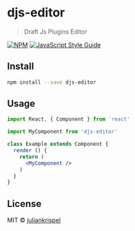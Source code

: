 # djs-editor

> Draft Js Plugins Editor

[![NPM](https://img.shields.io/npm/v/djs-editor.svg)](https://www.npmjs.com/package/djs-editor) [![JavaScript Style Guide](https://img.shields.io/badge/code_style-standard-brightgreen.svg)](https://standardjs.com)

## Install

```bash
npm install --save djs-editor
```

## Usage

```jsx
import React, { Component } from 'react'

import MyComponent from 'djs-editor'

class Example extends Component {
  render () {
    return (
      <MyComponent />
    )
  }
}
```

## License

MIT © [juliankrispel](https://github.com/juliankrispel)
